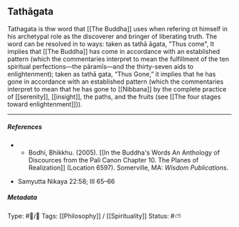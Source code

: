##  Tathāgata  # 

Tathagata is thw word that [[The Buddha]] uses when refering ot himself in his archetypal role as the discoverer and bringer of liberating truth. The word can be resolved in to ways: taken as tathā āgata, "Thus come", It implies that [[The Buddha]] has come in accordance with an established pattern (which the commentaries interpret to mean the fulfillment of the ten spiritual perfections—the pāramīs—and the thirty-seven aids to enlightenment); taken as tathā gata, “Thus Gone,” it implies that he has gone in accordance with an established pattern (which the commentaries interpret to mean that he has gone to [[Nibbana]] by the complete practice of [[serenity]], [[insight]], the paths, and the fruits (see [[The four stages toward enlightenment]])).

___

##### References

- - Bodhi, Bhikkhu. (2005). [[In the Buddha's Words An Anthology of Discources from the Pali Canon Chapter 10. The Planes of Realization]]  (Location 6597). Somerville, MA: _Wisdom Publications_.

 - Samyutta Nikaya 22:58; III 65–66

##### Metadata
Type: #🔵/🔵 
Tags: [[Philosophy]] / [[Spirituality]] 
Status: #⛅️ 